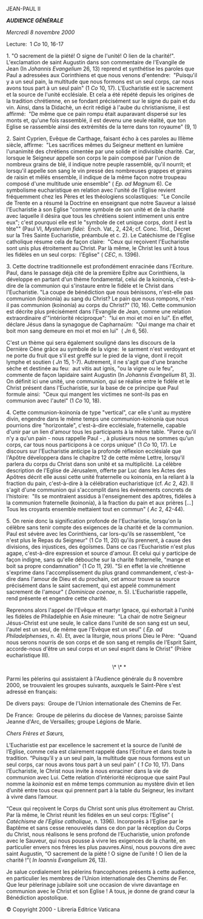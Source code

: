 JEAN-PAUL II

***AUDIENCE GÉNÉRALE***

*Mercredi 8 novembre 2000*

Lecture:  1 *Co* 10, 16-17

1\. "O sacrement de la piété! O signe de l'unité! O lien de la charité!". L'exclamation de saint Augustin dans son commentaire de l'Evangile de Jean (In *Johannis Evangelium* 26, 13) reprend et synthétise les paroles que Paul a adressées aux Corinthiens et que nous venons d'entendre:  "Puisqu'il y a un seul pain, la multitude que nous formons est un seul corps, car nous avons tous part à un seul pain" (1 *Co* 10, 17). L'Eucharistie est le sacrement et la source de l'unité ecclésiale. Et cela a été répété depuis les origines de la tradition chrétienne, en se fondant précisément sur le signe du pain et du vin. Ainsi, dans la Didachè, un écrit rédigé à l'aube du christianisme, il est affirmé:  "De même que ce pain rompu était auparavant dispersé sur les monts et, qu'une fois rassemblé, il est devenu une seule réalité, que ton Eglise se rassemble ainsi des extrémités de la terre dans ton royaume" (9, 1)

2. Saint Cyprien, Evêque de Carthage, faisant écho à ces paroles au IIIème siècle, affirme:  "Les sacrifices mêmes du Seigneur mettent en lumière l'unanimité des chrétiens cimentée par une solide et indivisible charité. Car, lorsque le Seigneur appelle son corps le pain composé par l'union de nombreux grains de blé, il indique notre peuple rassemblé, qu'il nourrit; et lorsqu'il appelle son sang le vin pressé des nombreuses grappes et grains de raisin et mêlés ensemble, il indique de la même façon notre troupeau composé d'une multitude unie ensemble" ( *Ep. ad Magnum* 6). Ce symbolisme eucharistique en relation avec l'unité de l'Eglise revient fréquemment chez les Pères et les théologiens scolastiques:  "Le Concile de Trente en a résumé la Doctrine en enseignant que notre Sauveur a laissé l'Eucharistie à son Eglise "comme symbole de son unité et de la charité avec laquelle il désira que tous les chrétiens soient intimement unis entre eux"; c'est pourquoi elle est le "symbole de cet unique corps, dont il est la tête"" (Paul VI, *Mysterium fidei*:  Ench. Vat., 2, 424; cf. Conc. Trid., Décret sur la Très Sainte Eucharistie, préambule et c. 2). Le Catéchisme de l'Eglise catholique résume cela de façon claire:  "Ceux qui reçoivent l'Eucharistie sont unis plus étroitement au Christ. Par là même, le Christ les unit à tous les fidèles en un seul corps:  l'Eglise" ( *CEC*, n. 1396).

3. Cette doctrine traditionnelle est profondément enracinée dans l'Ecriture. Paul, dans le passage déjà cité de la première Epître aux Corinthiens, la développe en partant d'un thème fondamental, celui de la koinonía, c'est-à-dire de la communion qui s'instaure entre le fidèle et le Christ dans l'Eucharistie. "La coupe de bénédiction que nous bénissons, n'est-elle pas communion (koinonía) au sang du Christ? Le pain que nous rompons, n'est-il pas communion (koinonía) au corps du Christ?" (10, 16). Cette communion est décrite plus précisément dans l'Evangile de Jean, comme une relation extraordinaire d'"intériorité réciproque":  "lui en moi et moi en lui". En effet, déclare Jésus dans la synagogue de Capharnaüm:  "Qui mange ma chair et boit mon sang demeure en moi et moi en lui"  ( *Jn* 6, 56).

C'est un thème qui sera également souligné dans les discours de la Dernière Cène grâce au symbole de la vigne:  le sarment n'est verdoyant et ne porte du fruit que s'il est greffé sur le pied de la vigne, dont il reçoit lymphe et soutien ( *Jn* 15, 1-7). Autrement, il ne s'agit que d'une branche sèche et destinée au feu:  aut vitis aut ignis, "ou la vigne ou le feu", commente de façon lapidaire saint Augustin (In *Johannis Evangelium* 81, 3). On définit ici une unité, une communion, qui se réalise entre le fidèle et le Christ présent dans l'Eucharistie, sur la base de ce principe que Paul formule ainsi:  "Ceux qui mangent les victimes ne sont-ils pas en communion avec l'autel" (1 *Co* 10, 18).

4. Cette communion-koinonía de type "vertical", car elle s'unit au mystère divin, engendre dans le même temps une communion-koinonía que nous pourrions dire "horizontale", c'est-à-dire ecclésiale, fraternelle, capable d'unir par un lien d'amour tous les participants à la même table. "Parce qu'il n'y a qu'un pain - nous rappelle Paul - , à plusieurs nous ne sommes qu'un corps, car tous nous participons à ce corps unique" (1 *Co* 10, 17). Le discours sur l'Eucharistie anticipe la profonde réflexion ecclésiale que l'Apôtre développera dans le chapitre 12 de cette même Lettre, lorsqu'il parlera du corps du Christ dans son unité et sa multiplicité. La célèbre description de l'Eglise de Jérusalem, offerte par Luc dans les Actes des Apôtres décrit elle aussi cette unité fraternelle ou koinonía, en la reliant à la fraction du pain, c'est-à-dire à la célébration eucharistique (cf. *Ac* 2, 42). Il s'agit d'une communion qui s'accomplit dans les événements concrets de l'histoire:  "Ils se montraient assidus à l'enseignement des apôtres, fidèles à la communion fraternelle (koinonía), à la fraction du pain et aux prières \[...\] Tous les croyants ensemble mettaient tout en commun" ( *Ac* 2, 42-44).

5. On renie donc la signification profonde de l'Eucharistie, lorsqu'on la célèbre sans tenir compte des exigences de la charité et de la communion. Paul est sévère avec les Corinthiens, car lors-qu'ils se rassemblent, "ce n'est plus le Repas du Seigneur" (1 *Co* 11, 20) qu'ils prennent, à cause des divisions, des injustices, des égoïsmes. Dans ce cas l'Eucharistie n'est plus agape, c'est-à-dire expression et source d'amour. Et celui qui y participe de façon indigne, sans qu'elle débouche sur la charité fraternelle, "mange et boit sa propre condamnation" (1 *Co* 11, 29). "Si en effet la vie chrétienne s'exprime dans l'accomplissement du plus grand commandement, c'est-à-dire dans l'amour de Dieu et du prochain, cet amour trouve sa source précisément dans le saint sacrement, qui est appelé communément sacrement de l'amour" ( *Dominicae coenae*, n. 5). L'Eucharistie rappelle, rend présente et engendre cette charité.

Reprenons alors l'appel de l'Evêque et martyr Ignace, qui exhortait à l'unité les fidèles de Philadelphie en Asie mineure:  "La chair de notre Seigneur Jésus-Christ est une seule, le calice dans l'unité de son sang est un seul, l'autel est un seul, de même que l'Evêque est un seul" ( *Ep. ad Philadelphenses*, n. 4). Et, avec la liturgie, nous prions Dieu le Père:  "Quand nous serons nourris de son corps et de son sang et remplis de l'Esprit Saint, accorde-nous d'être un seul corps et un seul esprit dans le Christ" (Prière eucharistique III).

                                                                       \\* \\* \*

Parmi les pèlerins qui assistaient à l'Audience générale du 8 novembre 2000, se trouvaient les groupes suivants, auxquels le Saint-Père s'est adressé en français:

De divers pays:  Groupe de l'Union internationale des Chemins de Fer.

De France:  Groupe de pèlerins du diocèse de Vannes; paroisse Sainte Jeanne d'Arc, de Versailles; groupe Légions de Marie.

*Chers Frères et Sœurs,*

L’Eucharistie est par excellence le sacrement et la source de l’unité de l’Eglise, comme cela est clairement rappelé dans l’Ecriture et dans toute la tradition. “Puisqu’il y a un seul pain, la multitude que nous formons est un seul corps, car nous avons tous part à un seul pain” ( *1 Co* 10, 17). Dans l’Eucharistie, le Christ nous invite à nous enraciner dans la vie de communion avec Lui. Cette relation d’intériorité réciproque que saint Paul nomme la *koinonia* est en même temps communion au mystère divin et lien d’unité entre tous ceux qui prennent part à la table du Seigneur, les invitant à vivre dans l’amour.

“Ceux qui reçoivent le Corps du Christ sont unis plus étroitement au Christ. Par là même, le Christ réunit les fidèles en un seul corps: l’Eglise” ( *Catéchisme de l’Eglise catholique,* n. 1396). Incorporés à l’Eglise par le Baptême et sans cesse renouvelés dans ce don par la réception du Corps du Christ, nous réalisons le sens profond de l’Eucharistie, union profonde avec le Sauveur, qui nous pousse à vivre les exigences de la charité, en particulier envers nos frères les plus pauvres.Ainsi, nous pouvons dire avec saint Augustin, “O sacrement de la piété ! O signe de l’unité ! O lien de la charité !”( *In Ioannis Evangelium* 26, 13).

Je salue cordialement les pèlerins francophones présents à cette audience, en particulier les membres de l’Union internationale des Chemins de Fer. Que leur pèlerinage jubilaire soit une occasion de vivre davantage en communion avec le Christ et son Eglise ! A tous, je donne de grand cœur la Bénédiction apostolique.

© Copyright 2000 - Libreria Editrice Vaticana
